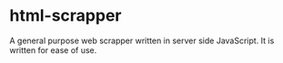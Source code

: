 html-scrapper
=============

A general purpose web scrapper written in server side JavaScript. It is written for ease of use.
